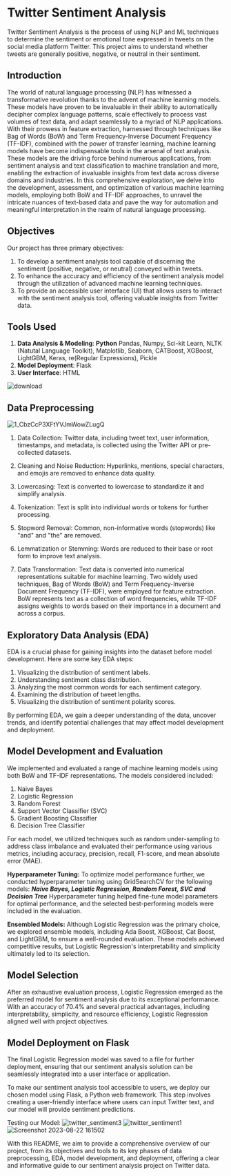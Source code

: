 # Twitter Sentiment Analysis
Twitter Sentiment Analysis is the process of using NLP and ML techniques to determine the sentiment or emotional tone expressed in tweets on the social media platform Twitter. This project aims to understand whether tweets are generally positive, negative, or neutral in their sentiment. 

## **Introduction**
The world of natural language processing (NLP) has witnessed a transformative revolution thanks to the advent of machine learning models. These models have proven to be invaluable in their ability to automatically decipher complex language patterns, scale effectively to process vast volumes of text data, and adapt seamlessly to a myriad of NLP applications. With their prowess in feature extraction, harnessed through techniques like Bag of Words (BoW) and Term Frequency-Inverse Document Frequency (TF-IDF), combined with the power of transfer learning, machine learning models have become indispensable tools in the arsenal of text analysis. These models are the driving force behind numerous applications, from sentiment analysis and text classification to machine translation and more, enabling the extraction of invaluable insights from text data across diverse domains and industries. In this comprehensive exploration, we delve into the development, assessment, and optimization of various machine learning models, employing both BoW and TF-IDF approaches, to unravel the intricate nuances of text-based data and pave the way for automation and meaningful interpretation in the realm of natural language processing.

## **Objectives**
Our project has three primary objectives:
1. To develop a sentiment analysis tool capable of discerning the sentiment (positive, negative, or neutral) conveyed within tweets.
2. To enhance the accuracy and efficiency of the sentiment analysis model through the utilization of advanced machine learning techniques.
3. To provide an accessible user interface (UI) that allows users to interact with the sentiment analysis tool, offering valuable insights from Twitter data.

## **Tools Used**
1. **Data Analysis & Modeling**: **Python** Pandas, Numpy, Sci-kit Learn, NLTK (Natutal Language Toolkit), Matplotlib, Seaborn, CATBoost, XGBoost, LightGBM, Keras, re(Regular Expressions), Pickle
2. **Model Deployment**: Flask
3. **User Interface**: HTML

![download](https://github.com/preemaldsouzaa/Twitter_Sentiment_Analysis/assets/117831091/c94e2b7f-25c0-485d-a220-b816e7689fe2)

## **Data Preprocessing**
![1_CbzCcP3XFtYVJmWowZLugQ](https://github.com/preemaldsouzaa/Twitter_Sentiment_Analysis/assets/117831091/eb182905-5739-4259-9593-6e9b34ec7421)

1. Data Collection: Twitter data, including tweet text, user information, timestamps, and metadata, is collected using the Twitter API or pre-collected datasets.

2. Cleaning and Noise Reduction: Hyperlinks, mentions, special characters, and emojis are removed to enhance data quality.

3. Lowercasing: Text is converted to lowercase to standardize it and simplify analysis.

4. Tokenization: Text is split into individual words or tokens for further processing.

5. Stopword Removal: Common, non-informative words (stopwords) like "and" and "the" are removed.

6. Lemmatization or Stemming: Words are reduced to their base or root form to improve text analysis.

7. Data Transformation: Text data is converted into numerical representations suitable for machine learning. Two widely used techniques, Bag of Words (BoW) and Term Frequency-Inverse Document Frequency (TF-IDF), were employed for feature extraction. BoW represents text as a collection of word frequencies, while TF-IDF assigns weights to words based on their importance in a document and across a corpus.

## **Exploratory Data Analysis (EDA)**

EDA is a crucial phase for gaining insights into the dataset before model development. Here are some key EDA steps:

1. Visualizing the distribution of sentiment labels.
2. Understanding sentiment class distribution.
3. Analyzing the most common words for each sentiment category.
4. Examining the distribution of tweet lengths.
5. Visualizing the distribution of sentiment polarity scores.
   
By performing EDA, we gain a deeper understanding of the data, uncover trends, and identify potential challenges that may affect model development and deployment.

## **Model Development and Evaluation**

We implemented and evaluated a range of machine learning models using both BoW and TF-IDF representations. The models considered included:
1. Naive Bayes
2. Logistic Regression
3. Random Forest
4. Support Vector Classifier (SVC)
5. Gradient Boosting Classifier
6. Decision Tree Classifier

For each model, we utilized techniques such as random under-sampling to address class imbalance and evaluated their performance using various metrics, including accuracy, precision, recall, F1-score, and mean absolute error (MAE).

**Hyperparameter Tuning:**
To optimize model performance further, we conducted hyperparameter tuning using GridSearchCV for the following models:
***Naive Bayes, Logistic Regression, Random Forest, SVC and Decision Tree***
Hyperparameter tuning helped fine-tune model parameters for optimal performance, and the selected best-performing models were included in the evaluation.

**Ensembled Models:**
Although Logistic Regression was the primary choice, we explored ensemble models, including Ada Boost, XGBoost, Cat Boost, and LightGBM, to ensure a well-rounded evaluation. 
These models achieved competitive results, but Logistic Regression's interpretability and simplicity ultimately led to its selection.

## **Model Selection**
After an exhaustive evaluation process, Logistic Regression emerged as the preferred model for sentiment analysis due to its exceptional performance. With an accuracy of 70.4% and several practical advantages, including interpretability, simplicity, and resource efficiency, Logistic Regression aligned well with project objectives.

## **Model Deployment on Flask**
The final Logistic Regression model was saved to a file for further deployment, ensuring that our sentiment analysis solution can be seamlessly integrated into a user interface or application.

To make our sentiment analysis tool accessible to users, we deploy our chosen model using Flask, a Python web framework. This step involves creating a user-friendly interface where users can input Twitter text, and our model will provide sentiment predictions. 

Testing our Model:
![twitter_sentiment3](https://github.com/preemaldsouzaa/Twitter_Sentiment_Analysis/assets/117831091/5b709310-0fdf-450d-9536-412ffedec297)
![twitter_sentiment1](https://github.com/preemaldsouzaa/Twitter_Sentiment_Analysis/assets/117831091/c3f27ac8-8857-4d5f-b737-aba993f090a0)
![Screenshot 2023-08-22 161502](https://github.com/preemaldsouzaa/Twitter_Sentiment_Analysis/assets/117831091/a3c89d03-65cd-4b2a-9fbd-67cb51b25169)

With this README, we aim to provide a comprehensive overview of our project, from its objectives and tools to its key phases of data preprocessing, EDA, model development, and deployment, offering a clear and informative guide to our sentiment analysis project on Twitter data.
